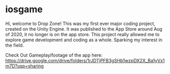 # iosgame

Hi, welcome to Drop Zone! This was my first ever major coding project, created on the Unity Engine. It was published to the App Store around Aug of 2020, it no longer is on the app store. This project really allowed me to explore game development and coding as a whole. Sparking my interest in the field. 


Check Out Gameplay/footage of the app here:
https://drive.google.com/drive/folders/1rJDTjPFB3gSHb1wzpDX2X_Ba1yVx1m7D?usp=sharing

